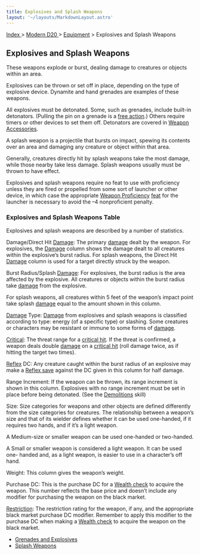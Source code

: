 ```yaml
---
title: Explosives and Splash Weapons
layout: '~/layouts/MarkdownLayout.astro'
---
```


[ Index ](/) > [ Modern D20 ](/modern.d20.srd) > [Equipment](/modern.d20.srd/equipment) > Explosives and Splash Weapons

## Explosives and Splash Weapons

These weapons explode or burst, dealing damage to creatures or objects within
an area.

Explosives can be thrown or set off in place, depending on the type of
explosive device. Dynamite and hand grenades are examples of these weapons.

All explosives must be detonated. Some, such as grenades, include built-in
detonators. (Pulling the pin on a grenade is a [free action](/modern.d20.srd/combat/action.types).) Others require timers or other
devices to set them off. Detonators are covered in [Weapon Accessories](/modern.d20.srd/equipment/weapon.accessories).

A splash weapon is a projectile that bursts on impact, spewing its contents
over an area and damaging any creature or object within that area.

Generally, creatures directly hit by splash weapons take the most damage,
while those nearby take less damage. Splash weapons usually must be thrown to
have effect.

Explosives and splash weapons require no feat to use with proficiency unless
they are fired or propelled from some sort of launcher or other device, in
which case the appropriate [Weapon Proficiency](/modern.d20.srd/feats/exotic.firearms.proficiency)
[feat](/modern.d20.srd/feats) for the launcher is necessary to avoid the –4
nonproficient penalty.

### Explosives and Splash Weapons Table

Explosives and splash weapons are described by a number of statistics.

Damage/Direct Hit [Damage](/modern.d20.srd/combat/damage): The primary
[damage](/modern.d20.srd/combat/damage) dealt by the weapon. For explosives,
the [Damage](/modern.d20.srd/combat/damage) column shows the damage dealt to
all creatures within the explosive’s burst radius. For splash weapons, the
Direct Hit [Damage](/modern.d20.srd/combat/damage) column is used for a target
directly struck by the weapon.

Burst Radius/Splash [Damage](/modern.d20.srd/combat/damage): For explosives,
the burst radius is the area affected by the explosive. All creatures or
objects within the burst radius take [damage](/modern.d20.srd/combat/damage)
from the explosive.

For splash weapons, all creatures within 5 feet of the weapon’s impact point
take splash [damage](/modern.d20.srd/combat/damage) equal to the amount shown
in this column.

[Damage](/modern.d20.srd/combat/damage) Type:
[Damage](/modern.d20.srd/combat/damage) from explosives and splash weapons is
classified according to type: energy (of a specific type) or slashing. Some
creatures or characters may be resistant or immune to some forms of
[damage](/modern.d20.srd/combat/damage).

[Critical](/modern.d20.srd/combat/critical.hits): The threat range for a
[critical hit](/modern.d20.srd/combat/critical.hits). If the threat is
confirmed, a weapon deals double [damage](/modern.d20.srd/combat/damage) on a
[critical hit](/modern.d20.srd/combat/critical.hits) (roll damage twice, as if
hitting the target two times).

[Reflex](/modern.d20.srd/basics/saving.throws) DC: Any creature caught within
the burst radius of an explosive may make a [Reflex save](/modern.d20.srd/basics/saving.throws) against the DC given in this
column for half damage.

Range Increment: If the weapon can be thrown, its range increment is shown in
this column. Explosives with no range increment must be set in place before
being detonated. (See the [Demolitions](/modern.d20.srd/skills/demolitions)
skill)

Size: Size categories for weapons and other objects are defined differently
from the size categories for creatures. The relationship between a weapon’s
size and that of its wielder defines whether it can be used one-handed, if it
requires two hands, and if it’s a light weapon.

A Medium-size or smaller weapon can be used one-handed or two-handed.

A Small or smaller weapon is considered a light weapon. It can be used one-
handed and, as a light weapon, is easier to use in a character’s off hand.

Weight: This column gives the weapon’s weight.

Purchase DC: This is the purchase DC for a [Wealth check](/modern.d20.srd/wealth/wealth.check) to acquire the weapon. This number
reflects the base price and doesn’t include any modifier for purchasing the
weapon on the black market.

[Restriction](/modern.d20.srd/equipment/restricted.objects): The restriction
rating for the weapon, if any, and the appropriate black market purchase DC
modifier. Remember to apply this modifier to the purchase DC when making a
[Wealth check](/modern.d20.srd/wealth/wealth.check) to acquire the weapon on
the black market.

  * [Grenades and Explosives](/modern.d20.srd/equipment/weapons.explosives)
  * [Splash Weapons](/modern.d20.srd/equipment/weapons.splash)

